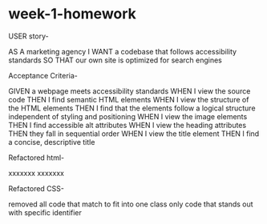 # week-1-homework

USER story-

AS A marketing agency
I WANT a codebase that follows accessibility standards
SO THAT our own site is optimized for search engines

Acceptance Criteria-

GIVEN a webpage meets accessibility standards
WHEN I view the source code
THEN I find semantic HTML elements
WHEN I view the structure of the HTML elements
THEN I find that the elements follow a logical structure independent of styling and positioning
WHEN I view the image elements
THEN I find accessible alt attributes
WHEN I view the heading attributes
THEN they fall in sequential order
WHEN I view the title element
THEN I find a concise, descriptive title

Refactored html-

xxxxxxx
xxxxxxx

Refactored CSS-

removed all code that match to fit into one class
only code that stands out with specific identifier

